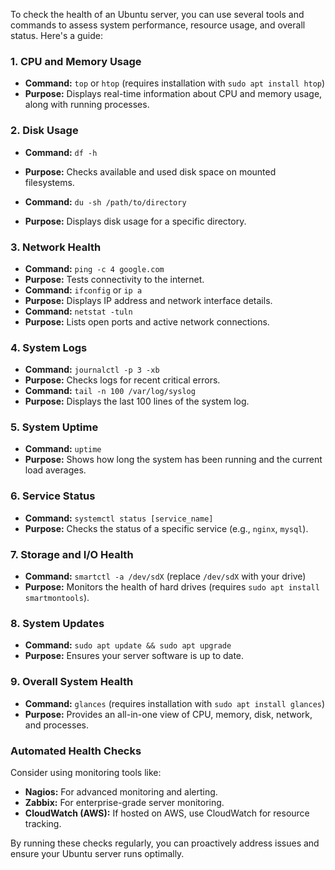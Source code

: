 To check the health of an Ubuntu server, you can use several tools and commands to assess system performance, resource usage, and overall status. Here's a guide:

### 1. **CPU and Memory Usage**
   - **Command:** `top` or `htop` (requires installation with `sudo apt install htop`)
   - **Purpose:** Displays real-time information about CPU and memory usage, along with running processes.

### 2. **Disk Usage**
   - **Command:** `df -h`
   - **Purpose:** Checks available and used disk space on mounted filesystems.

   - **Command:** `du -sh /path/to/directory`
   - **Purpose:** Displays disk usage for a specific directory.

### 3. **Network Health**
   - **Command:** `ping -c 4 google.com`
   - **Purpose:** Tests connectivity to the internet.
   - **Command:** `ifconfig` or `ip a`
   - **Purpose:** Displays IP address and network interface details.
   - **Command:** `netstat -tuln`
   - **Purpose:** Lists open ports and active network connections.

### 4. **System Logs**
   - **Command:** `journalctl -p 3 -xb`
   - **Purpose:** Checks logs for recent critical errors.
   - **Command:** `tail -n 100 /var/log/syslog`
   - **Purpose:** Displays the last 100 lines of the system log.

### 5. **System Uptime**
   - **Command:** `uptime`
   - **Purpose:** Shows how long the system has been running and the current load averages.

### 6. **Service Status**
   - **Command:** `systemctl status [service_name]`
   - **Purpose:** Checks the status of a specific service (e.g., `nginx`, `mysql`).

### 7. **Storage and I/O Health**
   - **Command:** `smartctl -a /dev/sdX` (replace `/dev/sdX` with your drive)
   - **Purpose:** Monitors the health of hard drives (requires `sudo apt install smartmontools`).

### 8. **System Updates**
   - **Command:** `sudo apt update && sudo apt upgrade`
   - **Purpose:** Ensures your server software is up to date.

### 9. **Overall System Health**
   - **Command:** `glances` (requires installation with `sudo apt install glances`)
   - **Purpose:** Provides an all-in-one view of CPU, memory, disk, network, and processes.

### Automated Health Checks
Consider using monitoring tools like:
   - **Nagios:** For advanced monitoring and alerting.
   - **Zabbix:** For enterprise-grade server monitoring.
   - **CloudWatch (AWS):** If hosted on AWS, use CloudWatch for resource tracking.

By running these checks regularly, you can proactively address issues and ensure your Ubuntu server runs optimally.
